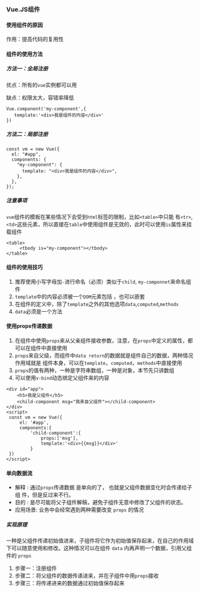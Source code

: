 ### Vue.JS组件
#### 使用组件的原因
作用：提高代码的复用性
#### 组件的使用方法
##### 方法一：全局注册
优点：所有的`vue`实例都可以用

缺点：权限太大，容错率降低
```
Vue.component('my-component',{
   template:'<div>我是组件的内容</div>'
})
```
##### 方法二：局部注册
```
const vm = new Vue({
  el: "#app",
  components: {
    "my-component": {
      template: "<div>我是组件的内容</div>",  
    },
  },
});
```
##### 注意事项
`vue`组件的模板在某些情况下会受到`html`标签的限制，比如`<table>`中只能 有`<tr>`,`<td>`这些元素，所以直接在`table`中使用组件是无效的，此时可以使用`is`属性来挂载组件
```
<table>
     <tbody is="my-component"></tbody>
</table>
```
#### 组件的使用技巧
1. 推荐使用小写字母加`-`进行命名（必须）类似于`child`, `my-componnet`来命名组件
2. `template`中的内容必须被一个`DOM`元素包括 ，也可以嵌套
3. 在组件的定义中，除了`template`之外的其他选项`data`,`computed`,`methods`
4. `data`必须是一个方法

#### 使用props传递数据
1. 在组件中使用`props`来从父亲组件接收参数，注意，在`props`中定义的属性，都可以在组件中直接使用
2. `props`来自父级，而组件中`data return`的数据就是组件自己的数据，两种情况作用域就是
组件本身，可以在`template`，`computed`，`methods`中直接使用
3. `props`的值有两种，一种是字符串数组，一种是对象，本节先只讲数组
4. 可以使用`v-bind`动态绑定父组件来的内容
```
<div id="app">
    <h5>我是父组件</h5>
    <child-component msg="我来自父组件"></child-component>
</div>
<script>
 const vm = new Vue({
     el: '#app',
     components:{
         'child-component':{
             props:['msg'],
             template:'<div>{{msg}}</div>'
         }
 })
</script>
```
#### 单向数据流
* 解释 : 通过`props`传递数据 是单向的了， 也就是父组件数据变化时会传递给子组
件，但是反过来不行。
* 目的 : 是尽可能将父子组件解稿，避免子组件无意中修改了父组件的状态。
* 应用场景: 业务中会经常遇到两种需要改变 `props` 的情况

##### 实现原理
一种是父组件传递初始值进来，子组件将它作为初始值保存起来，在自己的作用域下可以随意使用和修改。这种情况可以在组件 `data` 内再声明一个数据，引用父组件的 `props`
1. 步骤一：注册组件
2. 步骤二：将父组件的数据传递进来，并在子组件中用`props`接收
3. 步骤三：将传递进来的数据通过初始值保存起来
